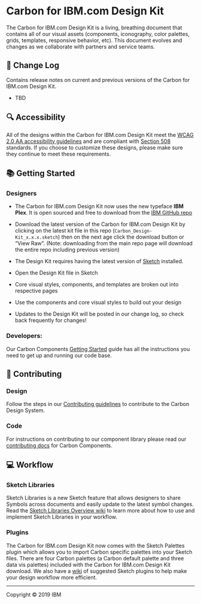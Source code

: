 # Carbon for IBM.com Design Kit

The Carbon for IBM.com Design Kit is a living, breathing document that contains all of our visual assets (components, iconography, color palettes, grids, templates, responsive behavior, etc). This document evolves and changes as we collaborate with partners and service teams.


## 📝 Change Log
Contains release notes on current and previous versions of the Carbon for IBM.com Design Kit. 
* TBD


## :mag: Accessibility
All of the designs within the Carbon for IBM.com Design Kit meet the <a href="https://www.w3.org/TR/WCAG20/">WCAG 2.0 AA accessibility guidelines</a> and are compliant with <a href="https://www.section508.gov"/>Section 508</a> standards. If you choose to customize these designs, please make sure they continue to meet these requirements.


## 📚 Getting Started

### Designers

* The Carbon for IBM.com Design Kit now uses the new typeface **IBM Plex**. It is open sourced and free to download from the [IBM GitHub repo](https://github.com/IBM/plex) 
* Download the latest version of the Carbon for IBM.com Design Kit by clicking on the latest kit file in this repo (`Carbon_Design-Kit_x.x.x.sketch`) then on the next age click the download button or “View Raw”. (Note: downloading from the main repo page will download the entire repo including previous version)

* The Design Kit requires having the latest version of <a href="https://www.sketchapp.com/">Sketch</a> installed.
* Open the Design Kit file in Sketch
* Core visual styles, components, and templates are broken out into respective pages
* Use the components and core visual styles to build out your design
* Updates to the Design Kit will be posted in our change log, so check back frequently for changes!

### Developers: 
Our Carbon Components <a href="http://www.carbondesignsystem.com/getting-started/developers">Getting Started</a> guide has all the instructions you need to get up and running our code base. 


## 🌟 Contributing

### Design
Follow the steps in our [Contributing guidelines](https://github.com/carbon-design-system/carbon-design-kit/blob/master/CONTRIBUTING.md) to contribute to the Carbon Design System.

### Code
For instructions on contributing to our component library please read our <a href="https://github.com/carbon-design-system/carbon-components/blob/master/docs/contributing.md">contributing docs</a> for Carbon Components. 


## 💻 Workflow

### Sketch Libraries
Sketch Libraries is a new Sketch feature that allows designers to share Symbols across documents and easily update to the latest symbol changes. Read the [Sketch Libraries Overview wiki](https://github.com/carbon-design-system/carbon-design-kit/wiki/Sketch-Libraries-Overview) to learn more about how to use and implement Sketch Libraries in your workflow.

### Plugins
The Carbon for IBM.com Design Kit now comes with the Sketch Palettes plugin which allows you to import Carbon specific palettes into your Sketch files. There are four Carbon palettes (a Carbon default palette and three data vis palettes) included with the Carbon for IBM.com Design Kit download. We also have a [wiki](https://github.com/carbon-design-system/carbon-design-kit/wiki/Suggested-Sketch-Plugins) of suggested Sketch plugins to help make your design workflow more efficient.

---
Copyright © 2019 IBM
